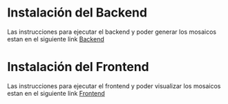 # Instalación del Backend

Las instrucciones para ejecutar el backend y poder generar los mosaicos estan en el siguiente link [Backend](/backend/README.md)

# Instalación del Frontend

Las instrucciones para ejecutar el frontend y poder visualizar los mosaicos estan en el siguiente link [Frontend](/frontend/README.md)